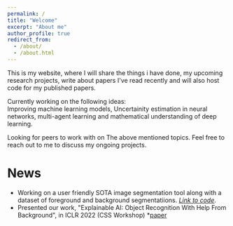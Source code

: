 ```yaml
---
permalink: /
title: "Welcome"
excerpt: "About me"
author_profile: true
redirect_from: 
  - /about/
  - /about.html
---
```


<p>This is my website, where I will share the things i have done, my upcoming research projects, write about papers I've read recently and will also host code for my published papers. </p>
<p>Currently working on the following ideas:<br> Improving machine learning models, Uncertainity estimation in neural networks, multi-agent learning and mathematical understanding of deep learning.</p>
Looking for peers to work with on The above mentioned topics. Feel free to reach out to me to discuss my ongoing projects.

<!--- This site similar to my life is under-construction and eventual progress will be made. 
Thank you for bearing with this. --->

<h1> News </h1>

- Working on a user friendly SOTA image segmentation tool along with a dataset of foreground and background segmentatiions. *[Link to code](https://www.kaggle.com/datasets/qianglijonas/imagenet11)*. 
- Presented our work, "Explainable AI: Object Recognition With Help From Background", in ICLR 2022 (CSS Workshop) *[paper](https://razahashmi.github.io/publications/2022-04-29-object-recognition-with-backgrounds)


